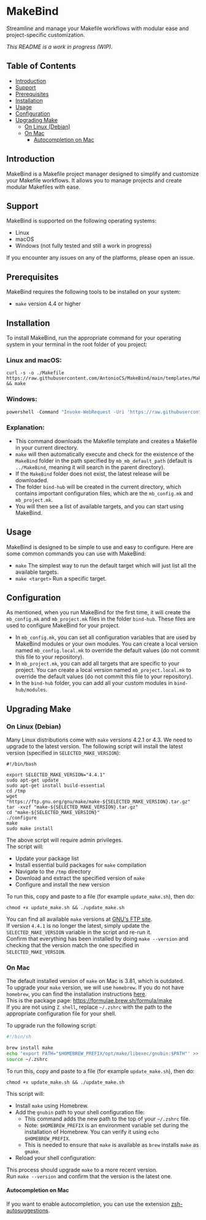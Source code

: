 # MakeBind

Streamline and manage your Makefile workflows with modular ease and project-specific customization.

*This README is a work in progress (WIP).*

## Table of Contents
- [Introduction](#introduction)
- [Support](#support)
- [Prerequisites](#prerequisites)
- [Installation](#installation)
- [Usage](#usage)
- [Configuration](#configuration)
- [Upgrading Make](#upgrading-Make)
    - [On Linux (Debian)](#on-linux-debian)
    - [On Mac](#on-mac)
        - [Autocompletion on Mac](#autocompletion-on-mac)

## Introduction
MakeBind is a Makefile project manager designed to simplify and customize your Makefile workflows. It allows you to manage projects and create modular Makefiles with ease.

## Support
MakeBind is supported on the following operating systems:
- Linux
- macOS
- Windows (not fully tested and still a work in progress)

If you encounter any issues on any of the platforms, please open an issue.

## Prerequisites
MakeBind requires the following tools to be installed on your system:
- `make` version 4.4 or higher

## Installation

To install MakeBind, run the appropriate command for your operating system in your terminal in the root folder of you project:

### Linux and macOS:
```shell
curl -s -o ./Makefile https://raw.githubusercontent.com/AntonioCS/MakeBind/main/templates/Makefile.tpl.mk && make
```

### Windows:
```powershell
powershell -Command "Invoke-WebRequest -Uri 'https://raw.githubusercontent.com/AntonioCS/MakeBind/main/templates/Makefile.tpl.mk' -OutFile './Makefile'; & make"
```

### Explanation:
- This command downloads the Makefile template and creates a Makefile in your current directory.
- `make` will then automatically execute and check for the existence of the `MakeBind` folder in the path specified by `mb_mb_default_path` (default is `../MakeBind`, meaning it will search in the parent directory).
- If the `MakeBind` folder does not exist, the latest release will be downloaded.
- The folder `bind-hub` will be created in the current directory, which contains important configuration files, which are the `mb_config.mk` and `mb_project.mk`.
- You will then see a list of available targets, and you can start using MakeBind.

## Usage
MakeBind is designed to be simple to use and easy to configure. Here are some common commands you can use with MakeBind:
- `make`
  The simplest way to run the default target which will just list all the available targets.
- `make <target>`
  Run a specific target.

## Configuration
As mentioned, when you run MakeBind for the first time, it will create the `mb_config.mk` and `mb_project.mk` files in the folder `bind-hub`. These files are used to configure MakeBind for your project.
- In `mb_config.mk`, you can set all configuration variables that are used by MakeBind modules or your own modules. You can create a local version named `mb_config.local.mk` to override the default values (do not commit this file to your repository).
- In `mb_project.mk`, you can add all targets that are specific to your project. You can create a local version named `mb_project.local.mk` to override the default values (do not commit this file to your repository).
- In the `bind-hub` folder, you can add all your custom modules in `bind-hub/modules`.

## Upgrading Make

### On Linux (Debian)

Many Linux distributions come with `make` versions 4.2.1 or 4.3. We need to upgrade to the latest version.
The following script will install the latest version (specified in `SELECTED_MAKE_VERSION`):

```shell
#!/bin/bash

export SELECTED_MAKE_VERSION="4.4.1"
sudo apt-get update
sudo apt-get install build-essential 
cd /tmp
wget "https://ftp.gnu.org/gnu/make/make-${SELECTED_MAKE_VERSION}.tar.gz"
tar -xvzf "make-${SELECTED_MAKE_VERSION}.tar.gz"
cd "make-${SELECTED_MAKE_VERSION}"
./configure
make
sudo make install
```

The above script will require admin privileges.  
The script will:
- Update your package list
- Install essential build packages for `make` compilation
- Navigate to the `/tmp` directory
- Download and extract the specified version of `make`
- Configure and install the new version

To run this, copy and paste to a file (for example `update_make.sh`), then do:
```shell
chmod +x update_make.sh && ./update_make.sh
```

You can find all available `make` versions at [GNU's FTP site](https://ftp.gnu.org/gnu/make/).  
If version `4.4.1` is no longer the latest, simply update the `SELECTED_MAKE_VERSION` variable in the script and re-run it.  
Confirm that everything has been installed by doing `make --version` and checking that the version match the one specified in `SELECTED_MAKE_VERSION`. 

### On Mac

The default installed version of `make` on Mac is 3.81, which is outdated.  
To upgrade your `make` version, we will use `homebrew`. 
If you do not have `homebrew`, you can find the installation instructions [here](https://docs.brew.sh/Installation).  
This is the package page: https://formulae.brew.sh/formula/make  
If you are not using `Z shell`, replace `~/.zshrc` with the path to the appropriate configuration file for your shell.

To upgrade run the following script:
```bash
#!/bin/sh

brew install make
echo 'export PATH="$HOMEBREW_PREFIX/opt/make/libexec/gnubin:$PATH"' >> ~/.zshrc
source ~/.zshrc
```

To run this, copy and paste to a file (for example `update_make.sh`), then do:
```shell
chmod +x update_make.sh && ./update_make.sh
```

This script will:
- Install `make` using Homebrew.
- Add the `gnubin` path to your shell configuration file: 
  - This command adds the new path to the top of your `~/.zshrc` file.
  - Note: `$HOMEBREW_PREFIX` is an environment variable set during the installation of Homebrew. You can verify it using `echo $HOMEBREW_PREFIX`.
  - This is needed to ensure that `make` is available as `brew` installs `make` as `gmake`.
- Reload your shell configuration:
  
This process should upgrade `make` to a more recent version.  
Run `make --version` and confirm that the version is the latest one.

#### Autocompletion on Mac

If you want to enable autocompletion, you can use the extension [zsh-autosuggestions](https://github.com/zsh-users/zsh-autosuggestions).

